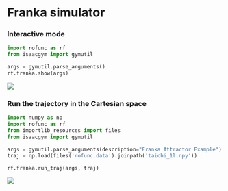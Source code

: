 # Franka simulator

### Interactive mode 
```python
import rofunc as rf
from isaacgym import gymutil

args = gymutil.parse_arguments()
rf.franka.show(args)
```

![](../img/franka_interative.gif)

### Run the trajectory in the Cartesian space

```python
import numpy as np
import rofunc as rf
from importlib_resources import files
from isaacgym import gymutil

args = gymutil.parse_arguments(description="Franka Attractor Example")
traj = np.load(files('rofunc.data').joinpath('taichi_1l.npy'))

rf.franka.run_traj(args, traj)
```

![](../img/taichi_franka.gif)